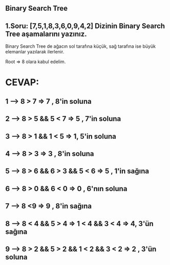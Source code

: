 ## Binary Search Tree
## 1.Soru: [7,5,1,8,3,6,0,9,4,2] Dizinin Binary Search Tree aşamalarını yazınız.

Binary Search Tree de ağacın sol tarafına küçük, sağ tarafına ise büyük elemanlar yazılarak ilerlenir.

Root => 8 olara kabul edelim.

# CEVAP:

## 1 --> 8 > 7 => 7 , 8'in soluna

## 2 --> 8 > 5 && 5 < 7 => 5 , 7'in soluna

## 3 --> 8 > 1 && 1 < 5 => 1, 5'in soluna

## 4 --> 8 > 3 => 3 , 8'in soluna

## 5 --> 8 > 6 && 6 > 3 && 5 < 6 => 5 , 1'in sağına

## 6 --> 8 > 0 && 6 < 0 => 0 , 6'nın soluna

## 7 --> 8 <9 => 9 , 8'in sağına

## 8 --> 8 < 4 && 5 > 4 => 1 < 4 && 3 < 4 => 4, 3'ün sağına 

## 9 --> 8 > 2 && 5 > 2 && 1 < 2 && 3 < 2 => 2 , 3'ün soluna
